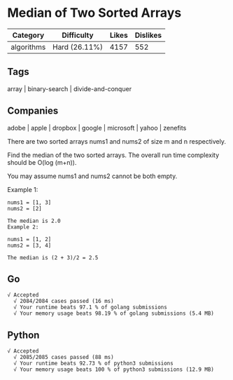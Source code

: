 # Median of Two Sorted Arrays
|Category|	Difficulty|	Likes	|Dislikes|
-|-|-|-
|algorithms|	Hard (26.11%)|	4157|	552|
## Tags
array | binary-search | divide-and-conquer

## Companies
adobe | apple | dropbox | google | microsoft | yahoo | zenefits

There are two sorted arrays nums1 and nums2 of size m and n respectively.

Find the median of the two sorted arrays. The overall run time complexity should be O(log (m+n)).

You may assume nums1 and nums2 cannot be both empty.

Example 1:
```
nums1 = [1, 3]
nums2 = [2]

The median is 2.0
Example 2:

nums1 = [1, 2]
nums2 = [3, 4]

The median is (2 + 3)/2 = 2.5
```

## Go
```
√ Accepted
  √ 2084/2084 cases passed (16 ms)
  √ Your runtime beats 97.1 % of golang submissions
  √ Your memory usage beats 98.19 % of golang submissions (5.4 MB)
```

## Python
```
√ Accepted
  √ 2085/2085 cases passed (88 ms)
  √ Your runtime beats 92.73 % of python3 submissions
  √ Your memory usage beats 100 % of python3 submissions (12.9 MB)
```